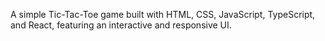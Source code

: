 A simple Tic-Tac-Toe game built with HTML, CSS, JavaScript, TypeScript, and React, featuring an interactive and responsive UI.
